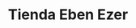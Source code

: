 ---
title: "Tienda Eben Ezer"
url: /zona-19-ciudad-de-guatemala/tienda-eben-ezer-avenida-la-brigada/
shop: Lebensmittel
---